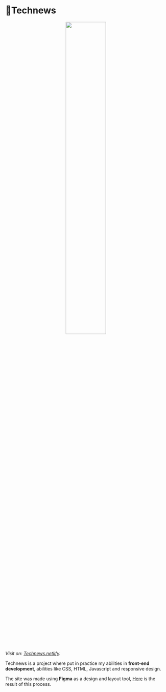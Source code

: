 # 📰Technews

<div align="center">
  <img width="50%" src="https://user-images.githubusercontent.com/41627755/177024691-2a77b35e-826b-4369-9157-06ebea9a8174.png"/>
</div>

*Visit on: [Technews.netlify](https://tech-news-landing-page.netlify.app/).*

Technews is a project where put in practice my abilities in **front-end development**, abilities like CSS, HTML, Javascript and responsive design.

The site was made using **Figma** as a design and layout tool, [Here](https://www.figma.com/file/9CvhUixMKqaVsOwjpY0IgH/TECH-news?node-id=0%3A1) is the result of this process.
